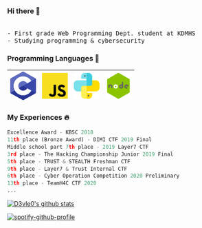 ### Hi there 👋
<!--
<img src="https://scontent-ssn1-1.xx.fbcdn.net/v/t1.0-9/80385966_114502953381236_6833108576400048128_n.jpg?_nc_cat=111&_nc_sid=09cbfe&_nc_ohc=zxx0HMQLLg0AX9vGPkS&_nc_ht=scontent-ssn1-1.xx&oh=47d12fde589a42e64939280c7e369b1c&oe=5FAAD48D" width=200px>-->

<br>
<samp>
 - First grade Web Programming Dept. student at KDMHS<br>
 - Studying programming & cybersecurity
</samp>  

### Programming Languages  :rocket:
| <img src="https://github.com/D3vle0/D3vle0/blob/main/img/c.png?raw=true" width=60> | <img src="https://github.com/D3vle0/D3vle0/blob/main/img/js.png?raw=true" width=60> | <img src="https://raw.githubusercontent.com/D3vle0/D3vle0/a9995e467dde97c42a93cba08893fd96493a03ab/img/python.svg" width=60> | <img src="https://github.com/D3vle0/D3vle0/blob/main/img/nodejs.png?raw=true" width=60> |   
|:---:|:---:|:---:|:---:|

### My Experiences :fire:
```py
Excellence Award - KBSC 2018
11th place (Bronze Award) - DIMI CTF 2019 Final
Middle school part 7th place - 2019 Layer7 CTF
3rd place - The Hacking Championship Junior 2019 Final
5th place - TRUST & STEALTH Freshman CTF
9th place - Layer7 & Trust Internal CTF
6th place - Cyber Operation Competition 2020 Preliminary
13th place - TeamH4C CTF 2020
...
```

[![D3vle0's github stats](https://github-readme-stats.vercel.app/api?username=D3vle0)](https://github.com/anuraghazra/github-readme-stats)

[![spotify-github-profile](https://spotify-github-profile.vercel.app/api/view?uid=85o05xl09h5de8ngv9im0txhx&cover_image=false)](https://github.com/kittinan/spotify-github-profile)

<!--
**D3vle0/D3vle0** is a ✨ _special_ ✨ repository because its `README.md` (this file) appears on your GitHub profile.

Here are some ideas to get you started:

- 🔭 I’m currently working on ...
- 🌱 I’m currently learning ...
- 👯 I’m looking to collaborate on ...
- 🤔 I’m looking for help with ...
- 💬 Ask me about ...
- 📫 How to reach me: ...
- 😄 Pronouns: ...
- ⚡ Fun fact: ...
-->
